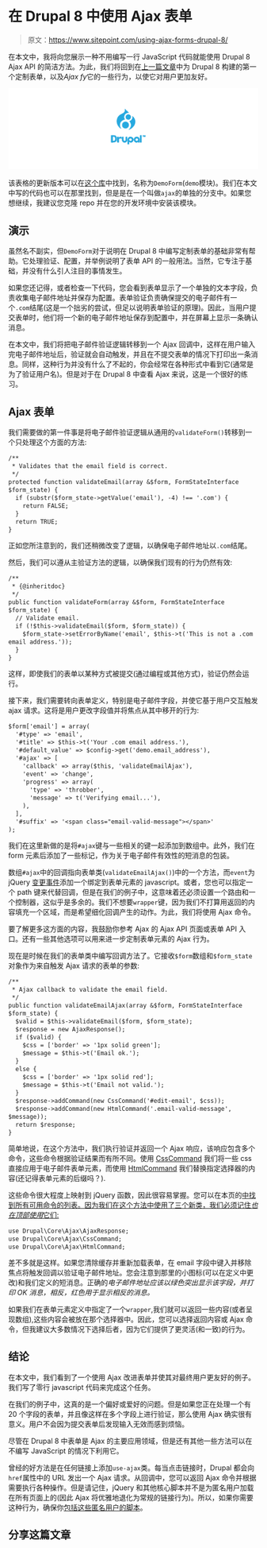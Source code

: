 # 在 Drupal 8 中使用 Ajax 表单

> 原文：<https://www.sitepoint.com/using-ajax-forms-drupal-8/>

在本文中，我将向您展示一种不用编写一行 JavaScript 代码就能使用 Drupal 8 Ajax API 的简洁方法。为此，我们将回到在[上一篇文章](https://www.sitepoint.com/building-drupal-8-module-blocks-forms/)中为 Drupal 8 构建的第一个定制表单，以及*Ajax fy*它的一些行为，以使它对用户更加友好。

![Drupal 8 logo](img/44344cd73dc67de517bb8f8b99424ca0.png)

该表格的更新版本可以在[这个库](https://github.com/upchuk/d8-demo-modules/tree/master/demo)中找到，名称为`DemoForm`(`demo`模块)。我们在本文中写的代码也可以在那里找到，但是是在一个叫做`ajax`的单独的分支中。如果您想继续，我建议您克隆 repo 并在您的开发环境中安装该模块。

## 演示

虽然名不副实，但`DemoForm`对于说明在 Drupal 8 中编写定制表单的基础非常有帮助。它处理验证、配置，并举例说明了表单 API 的一般用法。当然，它专注于基础，并没有什么引人注目的事情发生。

如果您还记得，或者检查一下代码，您会看到表单显示了一个单独的文本字段，负责收集电子邮件地址并保存为配置。表单验证负责确保提交的电子邮件有一个`.com`结尾(这是一个拙劣的尝试，但足以说明表单验证的原理)。因此，当用户提交表单时，他们将一个新的电子邮件地址保存到配置中，并在屏幕上显示一条确认消息。

在本文中，我们将把电子邮件验证逻辑转移到一个 Ajax 回调中，这样在用户输入完电子邮件地址后，验证就会自动触发，并且在不提交表单的情况下打印出一条消息。同样，这种行为并没有什么了不起的，你会经常在各种形式中看到它(通常是为了验证用户名)。但是对于在 Drupal 8 中查看 Ajax 来说，这是一个很好的练习。

## Ajax 表单

我们需要做的第一件事是将电子邮件验证逻辑从通用的`validateForm()`转移到一个只处理这个方面的方法:

```
/**
 * Validates that the email field is correct.
 */
protected function validateEmail(array &$form, FormStateInterface $form_state) {
  if (substr($form_state->getValue('email'), -4) !== '.com') {
    return FALSE;
  }
  return TRUE;
}
```

正如您所注意到的，我们还稍微改变了逻辑，以确保电子邮件地址以`.com`结尾。

然后，我们可以遵从主验证方法的逻辑，以确保我们现有的行为仍然有效:

```
/**
 * {@inheritdoc}
 */
public function validateForm(array &$form, FormStateInterface $form_state) {
  // Validate email.
  if (!$this->validateEmail($form, $form_state)) {
    $form_state->setErrorByName('email', $this->t('This is not a .com email address.'));
  }
}
```

这样，即使我们的表单以某种方式被提交(通过编程或其他方式)，验证仍然会运行。

接下来，我们需要转向表单定义，特别是电子邮件字段，并使它基于用户交互触发 ajax 请求。这将是用户更改字段值并将焦点从其中移开的行为:

```
$form['email'] = array(
  '#type' => 'email',
  '#title' => $this->t('Your .com email address.'),
  '#default_value' => $config->get('demo.email_address'),
  '#ajax' => [
    'callback' => array($this, 'validateEmailAjax'),
    'event' => 'change',
    'progress' => array(
      'type' => 'throbber',
      'message' => t('Verifying email...'),
    ),
  ],
  '#suffix' => '<span class="email-valid-message"></span>'
);
```

我们在这里新做的是将`#ajax`键与一些相关的键一起添加到数组中。此外，我们在 form 元素后添加了一些标记，作为关于电子邮件有效性的短消息的包装。

数组`#ajax`中的回调指向表单类(`validateEmailAjax()`)中的一个方法，而`event`为 jQuery [变更事件](https://api.jquery.com/change/)添加一个绑定到表单元素的 javascript。或者，您也可以指定一个 path 键来代替回调，但是在我们的例子中，这意味着还必须设置一个路由和一个控制器，这似乎是多余的。我们不想要`wrapper`键，因为我们不打算用返回的内容填充一个区域，而是希望细化回调产生的动作。为此，我们将使用 Ajax 命令。

要了解更多这方面的内容，我鼓励你参考 Ajax 的 Ajax API 页面或表单 API 入口。还有一些其他选项可以用来进一步定制表单元素的 Ajax 行为。

现在是时候在我们的表单类中编写回调方法了。它接收`$form`数组和`$form_state`对象作为来自触发 Ajax 请求的表单的参数:

```
/**
 * Ajax callback to validate the email field.
 */
public function validateEmailAjax(array &$form, FormStateInterface $form_state) {
  $valid = $this->validateEmail($form, $form_state);
  $response = new AjaxResponse();
  if ($valid) {
    $css = ['border' => '1px solid green'];
    $message = $this->t('Email ok.');
  }
  else {
    $css = ['border' => '1px solid red'];
    $message = $this->t('Email not valid.');
  }
  $response->addCommand(new CssCommand('#edit-email', $css));
  $response->addCommand(new HtmlCommand('.email-valid-message', $message));
  return $response;
}
```

简单地说，在这个方法中，我们执行验证并返回一个 Ajax 响应，该响应包含多个命令，这些命令根据验证结果而有所不同。使用 [CssCommand](https://api.drupal.org/api/drupal/core%21lib%21Drupal%21Core%21Ajax%21CssCommand.php/class/CssCommand/8) 我们将一些 css 直接应用于电子邮件表单元素，而使用 [HtmlCommand](https://api.drupal.org/api/drupal/core%21lib%21Drupal%21Core%21Ajax%21HtmlCommand.php/class/HtmlCommand/8) 我们替换指定选择器的内容(还记得表单元素的后缀吗？).

这些命令很大程度上映射到 jQuery 函数，因此很容易掌握。您可以在本页的[中找到所有可用命令的列表。因为我们在这个方法中使用了三个新类，我们必须记住*也在顶部使用*它们:](https://api.drupal.org/api/drupal/core%21modules%21system%21core.api.php/group/ajax/8)

```
use Drupal\Core\Ajax\AjaxResponse;
use Drupal\Core\Ajax\CssCommand;
use Drupal\Core\Ajax\HtmlCommand;
```

差不多就是这样。如果您清除缓存并重新加载表单，在 email 字段中键入并移除焦点将触发回调以验证电子邮件地址。您会注意到那里的小图标(可以在定义中更改)和我们定义的短消息。正确的*电子邮件地址应该以绿色突出显示该字段，并打印 OK 消息，相反，红色用于显示相反的消息。*

如果我们在表单元素定义中指定了一个`wrapper`,我们就可以返回一些内容(或者呈现数组),这些内容会被放在那个选择器中。因此，您可以选择返回内容或 Ajax 命令，但我建议大多数情况下选择后者，因为它们提供了更灵活(和一致)的行为。

## 结论

在本文中，我们看到了一个使用 Ajax 改进表单并使其对最终用户更友好的例子。我们写了零行 javascript 代码来完成这个任务。

在我们的例子中，这真的是一个偏好或爱好的问题。但是如果您正在处理一个有 20 个字段的表单，并且像这样在多个字段上进行验证，那么使用 Ajax 确实很有意义。用户不会因为提交表单后发现输入无效而感到烦恼。

尽管在 Drupal 8 中表单是 Ajax 的主要应用领域，但是还有其他一些方法可以在不编写 JavaScript 的情况下利用它。

曾经的好方法是在任何链接上添加`use-ajax`类。每当点击链接时，Drupal 都会向`href`属性中的 URL 发出一个 Ajax 请求。从回调中，您可以返回 Ajax 命令并根据需要执行各种操作。但是请记住，jQuery 和其他核心脚本并不是为匿名用户加载在所有页面上的(因此 Ajax 将优雅地退化为常规的链接行为)。所以，如果你需要这种行为，确保你[包括这些匿名用户的脚本](http://www.webomelette.com/drupal-8-core-javascript-files-anonymous-users)。

## 分享这篇文章